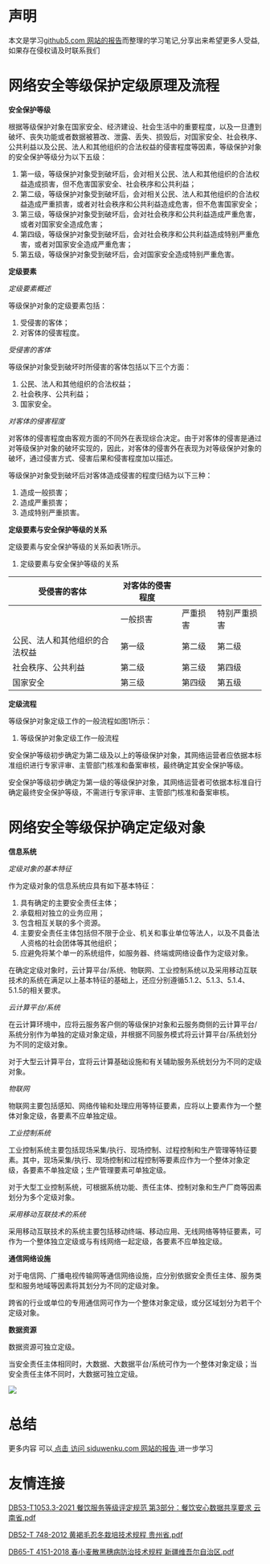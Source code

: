 # 声明 
本文是学习[github5.com 网站的报告](https://siduwenku.com/view/list/report?f=first)而整理的学习笔记,分享出来希望更多人受益,如果存在侵权请及时联系我们
# 网络安全等级保护定级原理及流程  
  
**安全保护等级**   
  
根据等级保护对象在国家安全、经济建设、社会生活中的重要程度，以及一旦遭到破坏、丧失功能或者数据被篡改、泄露、丢失、损毁后，对国家安全、社会秩序、公共利益以及公民、法人和其他组织的合法权益的侵害程度等因素，等级保护对象的安全保护等级分为以下五级：  
  
1.  第一级，等级保护对象受到破坏后，会对相关公民、法人和其他组织的合法权益造成损害，但不危害国家安全、社会秩序和公共利益；  
1.  第二级，等级保护对象受到破坏后，会对相关公民、法人和其他组织的合法权益造成严重损害，或者对社会秩序和公共利益造成危害，但不危害国家安全；  
2.  第三级，等级保护对象受到破坏后，会对社会秩序和公共利益造成严重危害，或者对国家安全造成危害；  
3.  第四级，等级保护对象受到破坏后，会对社会秩序和公共利益造成特别严重危害，或者对国家安全造成严重危害；  
4.  第五级，等级保护对象受到破坏后，会对国家安全造成特别严重危害。  
  
**定级要素**   
  
*定级要素概述*  
  
等级保护对象的定级要素包括：  
  
1.  受侵害的客体；  
1.  对客体的侵害程度。  
  
*受侵害的客体*  
  
等级保护对象受到破坏时所侵害的客体包括以下三个方面：  
  
1.  公民、法人和其他组织的合法权益；  
1.  社会秩序、公共利益；  
2.  国家安全。  
  
*对客体的侵害程度*  
  
对客体的侵害程度由客观方面的不同外在表现综合决定。由于对客体的侵害是通过对等级保护对象的破坏实现的，因此，对客体的侵害外在表现为对等级保护对象的破坏，通过侵害方式、侵害后果和侵害程度加以描述。  
  
等级保护对象受到破坏后对客体造成侵害的程度归结为以下三种：  
  
1.  造成一般损害；  
1.  造成严重损害；  
2.  造成特别严重损害。  
  
**定级要素与安全保护等级的关系**   
  
定级要素与安全保护等级的关系如表1所示。  
  
1.  定级要素与安全保护等级的关系  
  
| 受侵害的客体                   | 对客体的侵害程度 |          |              |  
|--------------------------------|------------------|----------|--------------|  
|                                | 一般损害         | 严重损害 | 特别严重损害 |  
| 公民、法人和其他组织的合法权益 | 第一级           | 第二级   | 第二级       |  
| 社会秩序、公共利益             | 第二级           | 第三级   | 第四级       |  
| 国家安全                       | 第三级           | 第四级   | 第五级       |  
  
**定级流程**   
  
等级保护对象定级工作的一般流程如图1所示：  
  
1.  等级保护对象定级工作一般流程  
  
安全保护等级初步确定为第二级及以上的等级保护对象，其网络运营者应依据本标准组织进行专家评审、主管部门核准和备案审核，最终确定其安全保护等级。  
  
安全保护等级初步确定为第一级的等级保护对象，其网络运营者可依据本标准自行确定最终安全保护等级，不需进行专家评审、主管部门核准和备案审核。  
  
# 网络安全等级保护确定定级对象  
  
**信息系统**   
  
*定级对象的基本特征*  
  
作为定级对象的信息系统应具有如下基本特征：  
  
1.  具有确定的主要安全责任主体；  
1.  承载相对独立的业务应用；  
2.  包含相互关联的多个资源。  
2.  主要安全责任主体包括但不限于企业、机关和事业单位等法人，以及不具备法人资格的社会团体等其他组织；  
3.  应避免将某个单一的系统组件，如服务器、终端或网络设备作为定级对象。  
  
在确定定级对象时，云计算平台/系统、物联网、工业控制系统以及采用移动互联技术的系统在满足以上基本特征的基础上，还应分别遵循5.1.2、5.1.3、5.1.4、5.1.5的相关要求。  
  
*云计算平台/系统*  
  
在云计算环境中，应将云服务客户侧的等级保护对象和云服务商侧的云计算平台/系统分别作为单独的定级对象定级，并根据不同服务模式将云计算平台/系统划分为不同的定级对象。  
  
对于大型云计算平台，宜将云计算基础设施和有关辅助服务系统划分为不同的定级对象。  
  
*物联网*  
  
物联网主要包括感知、网络传输和处理应用等特征要素，应将以上要素作为一个整体对象定级，各要素不应单独定级。  
  
*工业控制系统*  
  
工业控制系统主要包括现场采集/执行、现场控制、过程控制和生产管理等特征要素。其中，现场采集/执行、现场控制和过程控制等要素应作为一个整体对象定级，各要素不单独定级；生产管理要素可单独定级。  
  
对于大型工业控制系统，可根据系统功能、责任主体、控制对象和生产厂商等因素划分为多个定级对象。  
  
*采用移动互联技术的系统*  
  
采用移动互联技术的系统主要包括移动终端、移动应用、无线网络等特征要素，可作为一个整体独立定级或与有线网络一起定级，各要素不应单独定级。  
  
**通信网络设施**   
  
对于电信网、广播电视传输网等通信网络设施，应分别依据安全责任主体、服务类型和服务地域等因素将其划分为不同的定级对象。  
  
跨省的行业或单位的专用通信网可作为一个整体对象定级，或分区域划分为若干个定级对象。  
  
**数据资源**   
  
数据资源可独立定级。  
  
当安全责任主体相同时，大数据、大数据平台/系统可作为一个整体对象定级；当安全责任主体不同时，大数据可独立定级。  
  

![](http://public.host.github5.com/media/fengmian.png)
# 总结 
 更多内容 可以[ 点击 访问 siduwenku.com 网站的报告 ](https://siduwenku.com/view/list/report?f=2023)进一步学习

# 友情连接
[DB53-T1053.3-2021 餐饮服务等级评定规范 第3部分：餐饮安心数据共享要求 云南省.pdf](http://github5.com/view/23164?f=new)

[DB52-T 748-2012 黄褐毛忍冬栽培技术规程 贵州省.pdf](http://github5.com/view/50566?f=new)

[DB65-T 4151-2018 春小麦散黑穗病防治技术规程 新疆维吾尔自治区.pdf](http://github5.com/view/33792?f=new)
